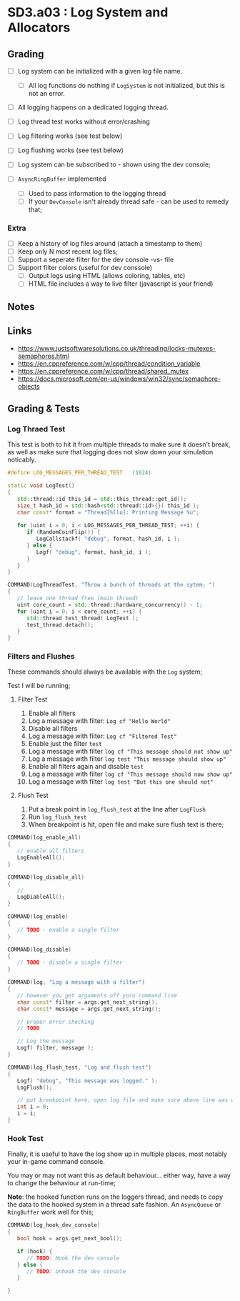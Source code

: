 SD3.a03 : Log System and Allocators
======

## Grading
- [ ] Log system can be initialized with a given log file name. 
    - [ ] All log functions do nothing if `LogSystem` is not initialized, but this is not an error. 
- [ ] All logging happens on a dedicated logging thread.
- [ ] Log thread test works without error/crashing
- [ ] Log filtering works (see test below)
- [ ] Log flushing works (see test below)
- [ ] Log system can be subscribed to - shown using the dev console; 

- [ ] `AsyncRingBuffer` implemented
    - [ ] Used to pass information to the logging thread
    - [ ] If your `DevConsole` isn't already thread safe - can be used to remedy that; 

### Extra
- [ ] Keep a history of log files around (attach a timestamp to them)
- [ ] Keep only N most recent log files; 
- [ ] Support a seperate filter for the dev console -vs- file  
- [ ] Support filter colors (useful for dev conssole) 
    - [ ] Output logs using HTML (allows coloring, tables, etc)
    - [ ] HTML file includes a way to live filter (javascript is your friend)

## Notes

## Links
- https://www.justsoftwaresolutions.co.uk/threading/locks-mutexes-semaphores.html
- https://en.cppreference.com/w/cpp/thread/condition_variable
- https://en.cppreference.com/w/cpp/thread/shared_mutex
- https://docs.microsoft.com/en-us/windows/win32/sync/semaphore-objects

## Grading & Tests

### Log Thraed Test

This test is both to hit it from multiple threads to make sure it doesn't break, as well as make sure
that logging does not slow down your simulation noticably.  

```cpp
#define LOG_MESSAGES_PER_THREAD_TEST   (1024)

static void LogTest() 
{
   std::thread::id this_id = std::this_thread::get_id(); 
   size_t hash_id = std::hash<std::thread::id>{}( this_id );
   char const* format = "Thread[%llu]: Printing Message %u"; 
     
   for (uint i = 0; i < LOG_MESSAGES_PER_THREAD_TEST; ++i) {
      if (RandomCoinFlip()) {
         LogCallstackf( "debug", format, hash_id, i ); 
      } else {
         Logf( "debug", format, hash_id, i ); 
      }
   }
}

COMMAND(LogThreadTest, "Throw a bunch of threads at the sytem; ")
{
   // leave one thread free (main thread)
   uint core_count = std::thread::hardware_concurrency() - 1; 
   for (uint i = 0; i < core_count; ++i) {
      std::thread test_thread( LogTest ); 
      test_thread.detach(); 
   }
}
```

### Filters and Flushes
These commands should always be available with the `Log` system; 

Test I will be running;

1. Filter Test
   1. Enable all filters
   2. Log a message with filter: `Log cf "Hello World"`
   3. Disable all filters
   4. Log a message with filter: `Log cf "Filtered Test"`
   5. Enable just the filter `test`
   6. Log a message with filter `log cf "This message should not show up"`
   7. Log a message with filter `log test "This message should show up"`
   8. Enable all filters again and disable `test`
   9. Log a message with filter `log cf "This message should now show up"`
   10. Log a message with filter `log test "But this one should not"`

2. Flush Test
   1. Put a break point in `log_flush_test` at the line after `LogFlush`
   2. Run `log_flush_test`
   3. When breakpoint is hit, open file and make sure flush text is there; 

```cpp
COMMAND(log_enable_all) 
{
   // enable all filters
   LogEnableAll(); 
}

COMMAND(log_disable_all) 
{
   // 
   LogDiableAll(); 
}

COMMAND(log_enable) 
{
   // TODO - enable a single filter
}

COMMAND(log_disable) 
{
   // TODO - disable a single filter
}

COMMAND(log, "Log a message with a filter") 
{
   // however you get arguments off yoru command line
   char const* filter = args.get_next_string(); 
   char const* message = args.get_next_string(); 

   // proper error checking
   // TODO

   // Log the message
   Logf( filter, message ); 
}

COMMAND(log_flush_test, "Log and flush test") 
{
   Logf( "debug", "This message was logged." ); 
   LogFlush(); 

   // put breakpoint here, open log file and make sure above line was written; 
   int i = 0; 
   i = i; 
}

```

### Hook Test
Finally, it is useful to have the log show up in multiple places, most notably your in-game command console.

You may or may not want this as default behaviour... either way, have a way to change the behaviour at run-time; 


**Note**: the hooked function runs on the loggers thread, and needs to copy the data 
to the hooked system in a thread safe fashion.  An `AsyncQueue` or `RingBuffer` work well for this; 

```cpp
COMMAND(log_hook_dev_console)
{
   bool hook = args.get_next_bool(); 

   if (hook) {
      // TODO: Hook the dev console
   } else {
      // TODO: Unhook the dev console
   }

}
```
